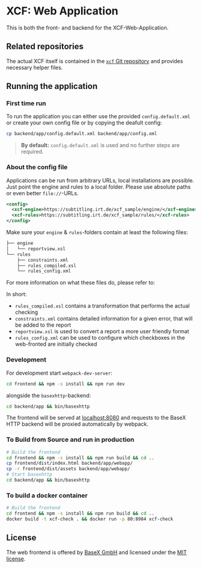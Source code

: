 # XCF: Web Application

This is both the front- and backend for the XCF-Web-Application.

## Related repositories

The actual XCF itself is contained in the [`xcf` Git repository](https://github.com/IRT-Open-Source/xcf) and
provides necessary helper files.



## Running the application

### First time run

To run the application you can either use the provided `config.default.xml` or create your own config file or by copying the deafult config:

```bash
cp backend/app/config.default.xml backend/app/config.xml
```

> **By default:** `config.default.xml` is used and no further steps are required.

### About the config file

Applications can be run from arbitrary URLs, local installations are possible.
Just point the engine and rules to a local folder. Please use absolute paths or even better
`file://`-URLs.

```xml
<config>
  <xcf-engine>https://subtitling.irt.de/xcf_sample/engine/</xcf-engine>
  <xcf-rules>https://subtitling.irt.de/xcf_sample/rules/</xcf-rules>
</config>
```

Make sure your `engine` & `rules`-folders contain at least the following files:

```bash
├── engine
│   └── reportview.xsl
└── rules
    ├── constraints.xml
    ├── rules_compiled.xsl
    └── rules_config.xml
```

For more information on what these files do, please refer to: 

In short: 



* `rules_compiled.xsl` contains a transformation that performs the actual checking
* `constraints.xml` contains detailed information for a given error, that will be added to the report
* `reportview.xsl` is used to convert a report a more user friendly format
* `rules_config.xml` can be used to configure which checkboxes in the web-fronted are initially checked

### Development

For development start `webpack-dev-server`:

```bash
cd frontend && npm -s install && npm run dev
```

alongside the `basexhttp`-backend:

```bash
cd backend/app && bin/basexhttp
````

The frontend will be served at [localhost:8080](http://localhost:8080) and requests to the BaseX HTTP backend will be proxied automatically by webpack.

### To Build from Source and run in production

```bash
# Build the frontend
cd frontend && npm -s install && npm run build && cd ..
cp frontend/dist/index.html backend/app/webapp/
cp -r frontend/dist/assets backend/app/webapp/
# Start basexhttp
cd backend/app && bin/basexhttp
```

### To build a docker container

```bash
# Build the frontend
cd frontend && npm -s install && npm run build && cd ..
docker build -t xcf-check . && docker run -p 80:8984 xcf-check
```

## License


The web frontend is offered by [BaseX GmbH](https://www.basex.org) and licensed under the [MIT license](LICENSE).
